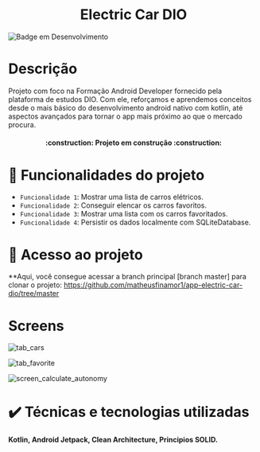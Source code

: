 <h1 align="center"> Electric Car DIO </h1>

![Badge em Desenvolvimento](http://img.shields.io/static/v1?label=STATUS&message=EM%20DESENVOLVIMENTO&color=GREEN&style=for-the-badge)

# Descrição
Projeto com foco na Formação Android Developer fornecido pela plataforma de estudos DIO.
Com ele, reforçamos e aprendemos conceitos desde o mais básico do desenvolvimento android nativo com kotlin, até aspectos avançados para tornar o app mais próximo ao que o mercado procura.


<h4 align="center"> 
    :construction:  Projeto em construção  :construction:
</h4>

# :hammer: Funcionalidades do projeto

- `Funcionalidade 1`: Mostrar uma lista de carros elétricos.
- `Funcionalidade 2`: Conseguir elencar os carros favoritos.
- `Funcionalidade 3`: Mostrar uma lista com os carros favoritados.
- `Funcionalidade 4`: Persistir os dados localmente com SQLiteDatabase.

# 📁 Acesso ao projeto

**Aqui, você consegue acessar a branch principal [branch master] para clonar o projeto: https://github.com/matheusfinamor1/app-electric-car-dio/tree/master

# Screens

![tab_cars](https://github.com/matheusfinamor1/app-electric-car-dio/assets/130673683/b7a541a4-d9fc-40cd-b798-d01edb4e0b2f)

![tab_favorite](https://github.com/matheusfinamor1/app-electric-car-dio/assets/130673683/a5da68ce-6afe-4962-a535-c584e20bc551)

![screen_calculate_autonomy](https://github.com/matheusfinamor1/app-electric-car-dio/assets/130673683/535f0a43-edd7-419c-a9c9-18258e5b2074)


# :heavy_check_mark: Técnicas e tecnologias utilizadas

**Kotlin,
Android Jetpack,
Clean Architecture,
Principios SOLID.**
